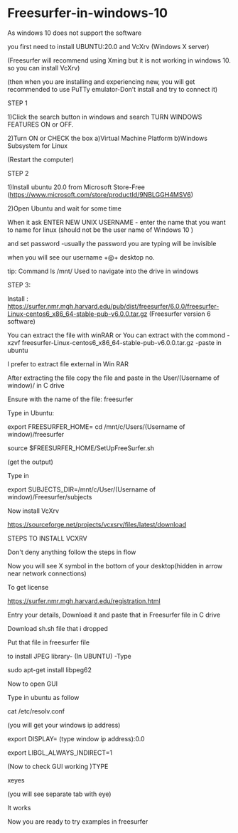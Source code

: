 # Freesurfer-in-windows-10
As windows 10 does not support the software

you first need to install UBUNTU:20.0 and VcXrv (Windows X server)

(Freesurfer will recommend using Xming but it is not working in windows 10. so you can install VcXrv)

(then when you are installing and experiencing new, you will get recommended to use PuTTy emulator-Don’t install and try to connect it)

STEP 1

1)Click the search button in windows and search TURN WINDOWS FEATURES ON or OFF.

2)Turn ON or CHECK the box a)Virtual Machine Platform b)Windows Subsystem for Linux

(Restart the computer)

STEP 2

1)Install ubuntu 20.0 from Microsoft Store-Free
(https://www.microsoft.com/store/productId/9NBLGGH4MSV6)

2)Open Ubuntu and wait for some time 

When it ask ENTER NEW UNIX USERNAME - enter the name that you want to name for linux (should not be the user name of Windows 10 )

and set password -usually the password you are typing will be invisible 

when you will see our username +@+ desktop no.

tip: Command ls /mnt/     Used to navigate into the drive in windows

STEP 3:

Install : https://surfer.nmr.mgh.harvard.edu/pub/dist/freesurfer/6.0.0/freesurfer-Linux-centos6_x86_64-stable-pub-v6.0.0.tar.gz
(Freesurfer version 6 software)

You can extract the file with winRAR or You can extract with the commond
-xzvf freesurfer-Linux-centos6_x86_64-stable-pub-v6.0.0.tar.gz      -paste in ubuntu

I prefer to extract file external in Win RAR

After extracting the file copy the file and paste in the User/(Username of window)/ in  C drive 

Ensure with the name of the file: freesurfer

Type in Ubuntu:

export FREESURFER_HOME= cd /mnt/c/Users/(Username of window)/freesurfer

source $FREESURFER_HOME/SetUpFreeSurfer.sh

(get the output)

Type in 

export SUBJECTS_DIR=/mnt/c/User/(Username of window)/Freesurfer/subjects

Now install VcXrv

https://sourceforge.net/projects/vcxsrv/files/latest/download


STEPS TO INSTALL VCXRV

Don't deny anything follow the steps in flow 

Now you will see X symbol in the bottom of your desktop(hidden in arrow near network connections)

To get license 

https://surfer.nmr.mgh.harvard.edu/registration.html

Entry your details, Download it and paste that in Freesurfer file in C drive

Download sh.sh file that i dropped

Put that file in freesurfer file 

to install JPEG library- (In UBUNTU) -Type

sudo apt-get install libpeg62

Now to open GUI 

Type in ubuntu as follow

cat /etc/resolv.conf

(you will get your windows ip address)

export DISPLAY= (type window ip address):0.0

export LIBGL_ALWAYS_INDIRECT=1

(Now to check GUI working )TYPE

xeyes

(you will see separate tab with eye)

It works

Now you are ready to try examples in freesurfer






